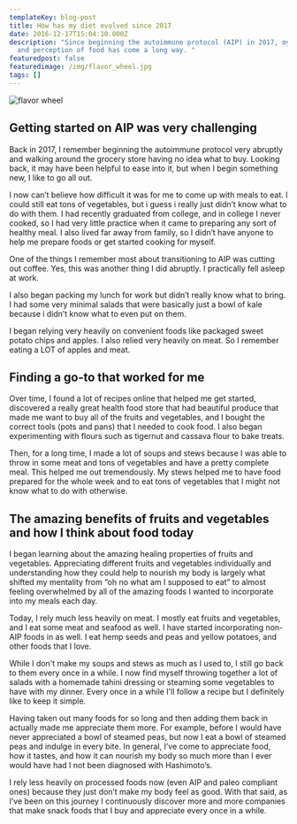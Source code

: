 ```yaml
---
templateKey: blog-post
title: How has my diet evolved since 2017
date: 2016-12-17T15:04:10.000Z
description: "Since beginning the autoimmune protocol (AIP) in 2017, my meals
  and perception of food has come a long way. "
featuredpost: false
featuredimage: /img/flavor_wheel.jpg
tags: []
---
```

![flavor wheel](/img/flavor_wheel.jpg)

## Getting started on AIP was very challenging

Back in 2017, I remember beginning the autoimmune protocol very abruptly and walking around the grocery store having no idea what to buy. Looking back, it may have been helpful to ease into it, but when I begin something new, I like to go all out. 

I now can’t believe how difficult it was for me to come up with meals to eat. I could still eat tons of vegetables, but i guess i really just didn’t know what to do with them. I had recently graduated from college, and in college I never cooked, so I had very little practice when it came to preparing any sort of healthy meal. I also lived far away from family, so I didn’t have anyone to help me prepare foods or get started cooking for myself. 

One of the things I remember most about transitioning to AIP was cutting out coffee. Yes, this was another thing I did abruptly. I practically fell asleep at work. 

I also began packing my lunch for work but didn’t really know what to bring. I had some very minimal salads that were basically just a bowl of kale because i didn’t know what to even put on them. 

I began relying very heavily on convenient foods like packaged sweet potato chips and apples. I also relied very heavily on meat. So I remember eating a LOT of apples and meat. 

## Finding a go-to that worked for me

Over time, I found a lot of recipes online that helped me get started, discovered a really great health food store that had beautiful produce that made me want to buy all of the fruits and vegetables, and I bought the correct tools (pots and pans) that I needed to cook food. I also began experimenting with flours such as tigernut and cassava flour to bake treats. 

Then, for a long time, I made a lot of soups and stews because I was able to throw in some meat and tons of vegetables and have a pretty complete meal. This helped me out tremendously. My stews helped me to have food prepared for the whole week and to eat tons of vegetables that I might not know what to do with otherwise. 

## The amazing benefits of fruits and vegetables and how I think about food today

I began learning about the amazing healing properties of fruits and vegetables. Appreciating different fruits and vegetables individually and understanding how they could help to nourish my body is largely what shifted my mentality from “oh no what am I supposed to eat” to almost feeling overwhelmed by all of the amazing foods I wanted to incorporate into my meals each day. 

Today, I rely much less heavily on meat. I mostly eat fruits and vegetables, and I eat some meat and seafood as well. I have started incorporating non-AIP foods in as well. I eat hemp seeds and peas and yellow potatoes, and other foods that I love. 

While I don't make my soups and stews as much as I used to, I still go back to them every once in a while. I now find myself throwing together a lot of salads with a homemade tahini dressing or steaming some vegetables to have with my dinner. Every once in a while I'll follow a recipe but I definitely like to keep it simple. 

Having taken out many foods for so long and then adding them back in actually made me appreciate them more. For example, before I would have never appreciated a bowl of steamed peas, but now I eat a bowl of steamed peas and indulge in every bite. In general, I’ve come to appreciate food, how it tastes, and how it can nourish my body so much more than I ever would have had I not been diagnosed with Hashimoto’s. 

I rely less heavily on processed foods now (even AIP and paleo compliant ones) because they just don’t make my body feel as good. With that said, as I’ve been on this journey I continuously discover more and more companies that make snack foods that I buy and appreciate every once in a while.